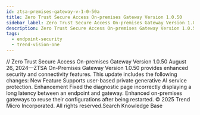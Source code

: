 ```yaml
---
id: ztsa-premises-gateway-v-1-0-50a
title: Zero Trust Secure Access On-premises Gateway Version 1.0.50
sidebar_label: Zero Trust Secure Access On-premises Gateway Version 1.0.50
description: Zero Trust Secure Access On-premises Gateway Version 1.0.50
tags:
  - endpoint-security
  - trend-vision-one
---
```


/*<![CDATA[*/ $('#title').html($('meta[name=map-description]').attr('content')); /*]]>*/ Zero Trust Secure Access On-premises Gateway Version 1.0.50 August 26, 2024—ZTSA On-Premises Gateway Version 1.0.50 provides enhanced security and connectivity features. This update includes the following changes: New Feature Supports user-based private generative AI service protection. Enhancement Fixed the diagnostic page incorrectly displaying a long latency between an endpoint and gateway. Enhanced on-premises gateways to reuse their configurations after being restarted. © 2025 Trend Micro Incorporated. All rights reserved.Search Knowledge Base